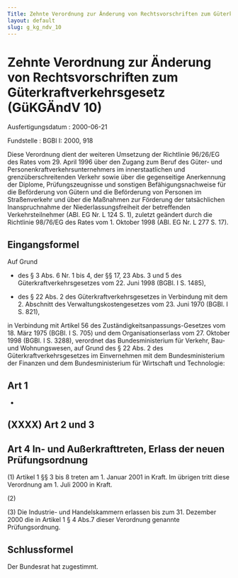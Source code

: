 ```yaml
---
Title: Zehnte Verordnung zur Änderung von Rechtsvorschriften zum Güterkraftverkehrsgesetz
layout: default
slug: g_kg_ndv_10
---
```


# Zehnte Verordnung zur Änderung von Rechtsvorschriften zum Güterkraftverkehrsgesetz (GüKGÄndV 10)

Ausfertigungsdatum
:   2000-06-21

Fundstelle
:   BGBl I: 2000, 918

Diese Verordnung dient der weiteren Umsetzung der Richtlinie 96/26/EG
des Rates vom 29. April 1996 über den Zugang zum Beruf des Güter- und
Personenkraftverkehrsunternehmers im innerstaatlichen und
grenzüberschreitenden Verkehr sowie über die gegenseitige Anerkennung
der Diplome, Prüfungszeugnisse und sonstigen Befähigungsnachweise für
die Beförderung von Gütern und die Beförderung von Personen im
Straßenverkehr und über die Maßnahmen zur Förderung der tatsächlichen
Inanspruchnahme der Niederlassungsfreiheit der betreffenden
Verkehrsteilnehmer (ABl. EG Nr. L 124 S. 1), zuletzt geändert durch
die Richtlinie 98/76/EG des Rates vom 1. Oktober 1998 (ABl. EG Nr. L
277 S. 17).


## Eingangsformel

Auf Grund

-   des § 3 Abs. 6 Nr. 1 bis 4, der §§ 17, 23 Abs. 3 und 5 des
    Güterkraftverkehrsgesetzes vom 22. Juni 1998 (BGBl. I S. 1485),


-   des § 22 Abs. 2 des Güterkraftverkehrsgesetzes in Verbindung mit dem
    2\. Abschnitt des Verwaltungskostengesetzes vom 23. Juni 1970 (BGBl. I
    S. 821),



in Verbindung mit Artikel 56 des Zuständigkeitsanpassungs-Gesetzes vom
18\. März 1975 (BGBl. I S. 705) und dem Organisationserlass vom 27.
Oktober 1998 (BGBl. I S. 3288), verordnet das Bundesministerium für
Verkehr, Bau- und Wohnungswesen, auf Grund des § 22 Abs. 2 des
Güterkraftverkehrsgesetzes im Einvernehmen mit dem Bundesministerium
der Finanzen und dem Bundesministerium für Wirtschaft und Technologie:


## Art 1

-


## (XXXX) Art 2 und 3



## Art 4 In- und Außerkrafttreten, Erlass der neuen Prüfungsordnung

(1) Artikel 1 §§ 3 bis 8 treten am 1. Januar 2001 in Kraft. Im übrigen
tritt diese Verordnung am 1. Juli 2000 in Kraft.

(2)

(3) Die Industrie- und Handelskammern erlassen bis zum 31. Dezember
2000 die in Artikel 1 § 4 Abs.7 dieser Verordnung genannte
Prüfungsordnung.


## Schlussformel

Der Bundesrat hat zugestimmt.

